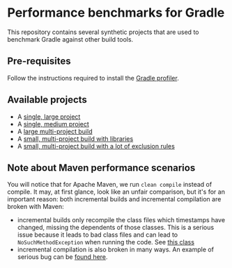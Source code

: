 # Performance benchmarks for Gradle

This repository contains several synthetic projects that are used to benchmark Gradle against other build tools.

## Pre-requisites

Follow the instructions required to install the [Gradle profiler](https://github.com/gradle/gradle-profiler).

## Available projects

- A [single, large project](single-large-project)
- A [single, medium project](single-medium-project)
- A [large multi-project build](large-multiproject)
- A [small, multi-project build with libraries](api-vs-impl-small)
- A [small, multi-project build with a lot of exclusion rules](exclude-merging)

## Note about Maven performance scenarios

You will notice that for Apache Maven, we run `clean compile` instead of compile. It may, at first glance, look like
an unfair comparison, but it's for an important reason: both incremental builds and incremental compilation are broken
with Maven:

- incremental builds only recompile the class files which timestamps have changed, missing the dependents of those classes.
This is a serious issue because it leads to bad class files and can lead to `NoSuchMethodException` when running the code.
See [this class](https://github.com/apache/maven-shared/blob/trunk/maven-shared-incremental/src/main/java/org/apache/maven/shared/incremental/IncrementalBuildHelper.java)
- incremental compilation is also broken in many ways. An example of serious bug can be [found here](https://issues.apache.org/jira/browse/MCOMPILER-209).


